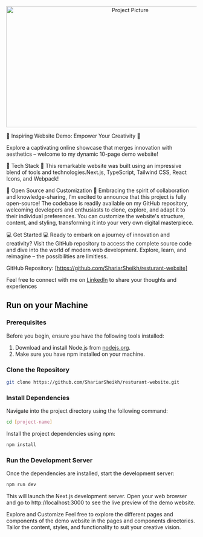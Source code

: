<p align="center">
  <img src="https://i.ibb.co/vLNJ62z/Untitled-design.png" height="320" width="640" title="Project Picture">
</p>

🌟 Inspiring Website Demo: Empower Your Creativity 🌟

Explore a captivating online showcase that merges innovation with aesthetics – welcome to my dynamic 10-page demo website!

🚀 Tech Stack 🚀
This remarkable website was built using an impressive blend of tools and technologies.Next.js, TypeScript, Tailwind CSS, React Icons, and Webpack!

🔑 Open Source and Customization 🔑
Embracing the spirit of collaboration and knowledge-sharing, I'm excited to announce that this project is fully open-source! The codebase is readily available on my GitHub repository, welcoming developers and enthusiasts to clone, explore, and adapt it to their individual preferences. You can customize the website's structure, content, and styling, transforming it into your very own digital masterpiece.

💻 Get Started 💻
Ready to embark on a journey of innovation and creativity? Visit the GitHub repository to access the complete source code and dive into the world of modern web development. Explore, learn, and reimagine – the possibilities are limitless.

GitHub Repository: [https://github.com/ShariarSheikh/resturant-website]

Feel free to connect with me on [LinkedIn](https://www.linkedin.com/in/sheikhshariar/) to share your thoughts and experiences

## Run on your Machine

### Prerequisites
Before you begin, ensure you have the following tools installed:

 1. Download and install Node.js from [nodejs.org](https://nodejs.org/en).
 2. Make sure you have npm installed on your machine.


     
### Clone the Repository
```bash
git clone https://github.com/ShariarSheikh/resturant-website.git
```

### Install Dependencies
Navigate into the project directory using the following command:
```bash
cd [project-name]
```
Install the project dependencies using npm:
```bash
npm install
```

### Run the Development Server
Once the dependencies are installed, start the development server:
```bash
npm run dev
```
This will launch the Next.js development server. Open your web browser and go to http://localhost:3000 to see the live preview of the demo website.

Explore and Customize
Feel free to explore the different pages and components of the demo website in the pages and components directories. Tailor the content, styles, and functionality to suit your creative vision.
